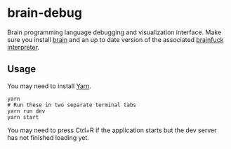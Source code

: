 # brain-debug

Brain programming language debugging and visualization interface.
Make sure you install [brain] and an up to date version of the associated
[brainfuck interpreter].

## Usage

You may need to install [Yarn](https://yarnpkg.com/).

```
yarn
# Run these in two separate terminal tabs
yarn run dev
yarn start
```

You may need to press Ctrl+R if the application starts but the
dev server has not finished loading yet.

[brain]: https://github.com/brain-lang/brain
[brainfuck interpreter]: https://github.com/brain-lang/brainfuck

